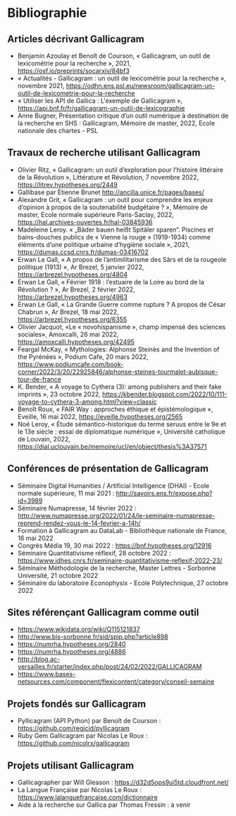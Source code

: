 # Bibliographie

## Articles décrivant Gallicagram
- Benjamin Azoulay et Benoît de Courson, « Gallicagram, un outil de lexicométrie pour la recherche », 2021, https://osf.io/preprints/socarxiv/84bf3
- « Actualités - Gallicagram : un outil de lexicométrie pour la recherche », novembre 2021, https://odhn.ens.psl.eu/newsroom/gallicagram-un-outil-de-lexicometrie-pour-la-recherche
- « Utiliser les API de Gallica : L'exemple de Gallicagram », https://api.bnf.fr/fr/gallicagram-un-outil-de-lexicographie
- Anne Bugner, Présentation critique d’un outil numérique à destination de la recherche en SHS : Gallicagram, Mémoire de master, 2022, Ecole nationale des chartes - PSL


## Travaux de recherche utilisant Gallicagram
- Olivier Ritz, « Gallicagram: un outil d’exploration pour l’histoire littéraire de la Révolution », Littérature et Révolution, 7 novembre 2022, https://litrev.hypotheses.org/2449
- Gallibase par Etienne Brunet http://ancilla.unice.fr/pages/bases/
- Alexandre Grit, « Gallicagram : un outil pour comprendre les enjeux d’opinion à propos de la soutenabilité budgétaire ? », Mémoire de master, Ecole normale supérieure Paris-Saclay, 2022, https://hal.archives-ouvertes.fr/hal-03845936
- Madeleine Leroy. « „Bäder bauen heißt Spitäler sparen“. Piscines et bains-douches publics de « Vienne la rouge » (1919-1934) comme éléments d’une politique urbaine d’hygiène sociale », 2021, https://dumas.ccsd.cnrs.fr/dumas-03416702
- Erwan Le Gall, « A propos de l’antimilitarisme des Sârs et de la rougeole politique (1913) », Ar Brezel, 5 janvier 2022, https://arbrezel.hypotheses.org/4804
- Erwan Le Gall, « Février 1918 : l’estuaire de la Loire au bord de la Révolution ? », Ar Brezel, 2 février 2022, https://arbrezel.hypotheses.org/4963
- Erwan Le Gall, « La Grande Guerre comme rupture ? A propos de César Chabrun », Ar Brezel, 18 mai 2022, https://arbrezel.hypotheses.org/6355
- Olivier Jacquot, «Le « novohispanisme », champ impensé des sciences sociales», Amoxcalli, 26 mai 2022, https://amoxcalli.hypotheses.org/42495
- Feargal McKay, « Mythologies: Alphonse Steinès and the Invention of the Pyrénées », Podium Cafe, 20 mars 2022, https://www.podiumcafe.com/book-corner/2022/3/20/22925846/alphonse-steines-tourmalet-aubisque-tour-de-france
- K. Bender, « A voyage to Cythera (3): among publishers and their fake imprints », 23 octobre 2022, https://kbender.blogspot.com/2022/10/111-voyage-to-cythera-3-among.html?view=classic
- Benoît Roux, « FAIR Way : approches éthique et épistémologique », Eveille, 16 mai 2022, https://eveille.hypotheses.org/2565
- Noé Leroy, « Étude sémantico-historique du terme seruus entre le 9e et le 13e siècle : essai de diplomatique numérique », Université catholique de Louvain, 2022, https://dial.uclouvain.be/memoire/ucl/en/object/thesis%3A37571


## Conférences de présentation de Gallicagram
- Séminaire Digital Humanities / Artificial Intelligence (DHAI) - Ecole normale supérieure, 11 mai 2021 : http://savoirs.ens.fr/expose.php?id=3989
- Séminaire Numapresse, 14 février 2022 : http://www.numapresse.org/2022/01/24/le-seminaire-numapresse-reprend-rendez-vous-le-14-fevrier-a-14h/
- Formation à Gallicagram au DataLab - Bibliothèque nationale de France, 16 mai 2022
- Congrès Média 19, 30 mai 2022 : https://bnf.hypotheses.org/12916
- Séminaire Quantitativisme réflexif, 28 octobre 2022 : https://www.idhes.cnrs.fr/seminaire-quantitativisme-reflexif-2022-23/
- Séminaire Méthodologie de la recherche, Master Lettres - Sorbonne Université, 21 octobre 2022
- Séminaire du laboratoire Econophysix - Ecole Polytechnique, 27 octobre 2022


## Sites référençant Gallicagram comme outil
- https://www.wikidata.org/wiki/Q115121837
- http://www.bis-sorbonne.fr/sid/spip.php?article898
- https://numrha.hypotheses.org/2840
- https://numrha.hypotheses.org/4886
- http://blog.ac-versailles.fr/starter/index.php/post/24/02/2022/GALLICAGRAM
- https://www.bases-netsources.com/component/flexicontent/category/conseil-semaine

## Projets fondés sur Gallicagram
- Pyllicagram (API Python) par Benoît de Courson : https://github.com/regicid/pyllicagram
- Ruby Gem Gallicagram par Nicolas Le Roux : https://github.com/nicolrx/gallicagram

## Projets utilisant Gallicagram
- Gallicagrapher par Will Gleason : https://d32d5ops9ui5td.cloudfront.net/
- La Langue Française par Nicolas Le Roux : https://www.lalanguefrancaise.com/dictionnaire
- Aide à la recherche sur Gallica par Thomas Fressin : à venir